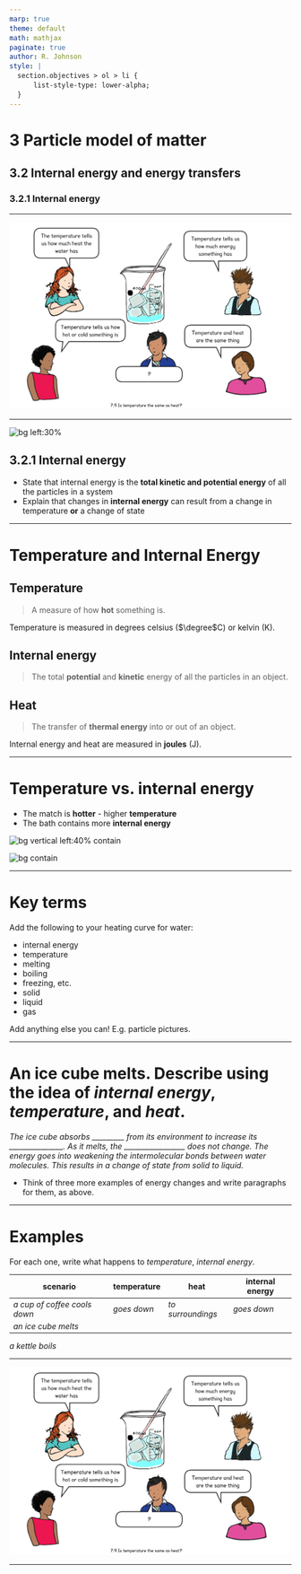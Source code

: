 ```yaml
---
marp: true
theme: default
math: mathjax
paginate: true
author: R. Johnson
style: |
  section.objectives > ol > li {
      list-style-type: lower-alpha;
  }
---
```


# 3 Particle model of matter
## 3.2 Internal energy and energy transfers
### 3.2.1 Internal energy

---

![bg fit](CC%20temperature%20and%20heat.png)

---

![bg left:30%](https://images.unsplash.com/photo-1492962827063-e5ea0d8c01f5?ixlib=rb-4.0.3&ixid=MnwxMjA3fDB8MHxwaG90by1wYWdlfHx8fGVufDB8fHx8&auto=format&fit=crop&w=2121&q=80)

## 3.2.1 Internal energy

- State that internal energy is the **total kinetic and potential energy** of all the particles in a system
- Explain that changes in **internal energy** can result from a change in temperature **or** a change of state

---

# Temperature and Internal Energy

## Temperature
> A measure of how **hot** something is.

Temperature is measured in degrees celsius ($\degree$C) or kelvin (K).

## Internal energy
> The total **potential** and **kinetic** energy of all the particles in an object.

## Heat
> The transfer of **thermal energy** into or out of an object.

Internal energy and heat are measured in **joules** (J).

---

# Temperature vs. internal energy

* The match is **hotter** - higher **temperature**
* The bath contains more **internal energy**

![bg vertical left:40% contain](https://www.habitatadvocate.com.au/wp-content/uploads/2013/08/Chlorine-Bath.jpg)

![bg contain](https://www.sciencestockphotos.com/free/chemistry/struck_match.jpg)

---

# Key terms

Add the following to your heating curve for water:
- internal energy
- temperature
- melting
- boiling
- freezing, etc.
- solid
- liquid
- gas

Add anything else you can! E.g. particle pictures.

---

# An ice cube melts. Describe using the idea of _internal energy_, _temperature_, and _heat_.

*The ice cube absorbs _________ from its environment to increase its _______________. As it melts, the _________________ does not change. The energy goes into weakening the intermolecular bonds between water molecules. This results in a change of state from solid to liquid.*

- Think of three more examples of energy changes and write paragraphs for them, as above.

---

# Examples
For each one, write what happens to _temperature_, _internal energy_.

scenario | temperature | heat | internal energy
---|---|---|---
_a cup of coffee cools down_ | _goes down_ | _to surroundings_ | _goes down_
_an ice cube melts_ |
_a kettle boils_



---

![bg fit](CC%20temperature%20and%20heat.png)

---